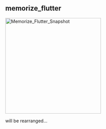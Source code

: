 ## memorize_flutter

<img src="https://user-images.githubusercontent.com/60671090/125480741-849974a2-8fa1-4fcf-b7d1-e0bd0be6794c.png" width="300px" alt="Memorize_Flutter_Snapshot">

will be rearranged...
